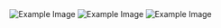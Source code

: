 

<img src="https://i.ibb.co/YRvFw5P/Screenshot-from-2024-03-21-03-27-39.png" alt="Example Image">
<img src="https://i.ibb.co/0D6QM9k/Screenshot-from-2024-03-21-03-27-00.png" alt="Example Image">
<img src="https://i.ibb.co/BKJRPS4/Screenshot-from-2024-03-21-03-27-09.png" alt="Example Image">


